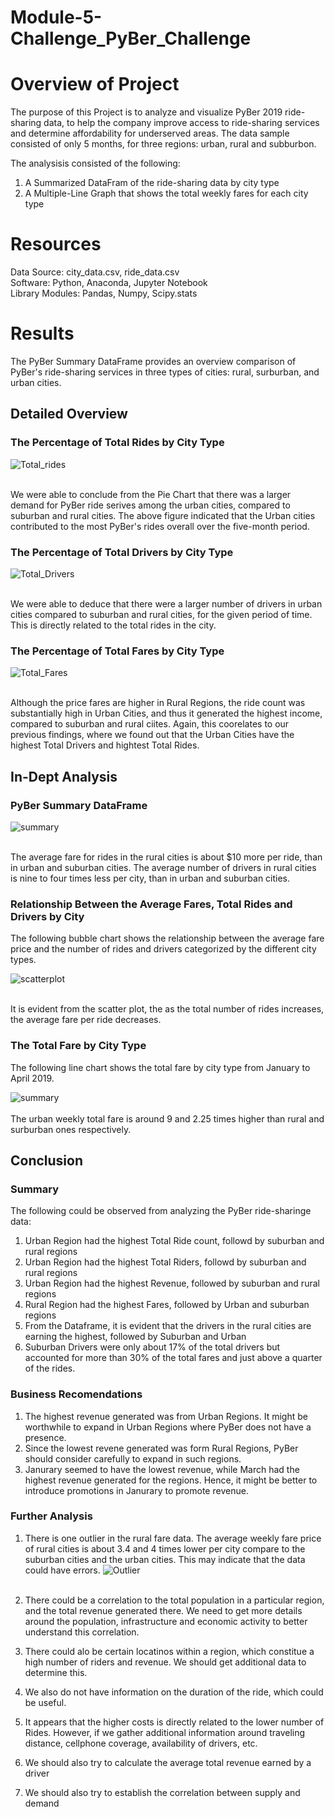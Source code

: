 # Module-5-Challenge_PyBer_Challenge
# Overview of Project #
The purpose of this Project is to analyze and visualize PyBer 2019 ride-sharing data, to help the company improve access to ride-sharing services and determine affordability for underserved areas. The data sample consisted of only 5 months, for three regions: urban, rural and subburbon. 

The analysisis consisted of the following:
1. A Summarized DataFram of the ride-sharing data by city type
2. A Multiple-Line Graph that shows the total weekly fares for each city type

# Resources #
Data Source: city_data.csv, ride_data.csv  <br>
Software: Python, Anaconda, Jupyter Notebook <br>
Library Modules: Pandas, Numpy, Scipy.stats 

# Results #
The PyBer Summary DataFrame provides an overview comparison of PyBer's ride-sharing services in three types of cities: rural, surburban, and urban cities.

## Detailed Overview ##
### The Percentage of Total Rides by City Type ###
![Total_rides](/analysis1/total_rides.png)
<br><br>

We were able to conclude from the Pie Chart that there was a larger demand for PyBer ride serives among the urban cities, compared to suburban and rural cities. The above figure indicated that the Urban cities contributed to the most PyBer's rides overall over the five-month period.

### The Percentage of Total Drivers by City Type ###
![Total_Drivers](/analysis1/Total_drivers.png)
<br><br>

We were able to deduce that there were a larger number of drivers in urban cities compared to suburban and rural cities, for the given period of time. This is directly related to the total rides in the city.
 
### The Percentage of Total Fares by City Type ###
![Total_Fares](/analysis1/total_amount_of_fares.png)
<br><br>

Although the price fares are higher in Rural Regions, the ride count was substantially high in Urban Cities, and thus it generated the highest income, compared to suburban and rural ciites. Again, this coorelates to our previous findings, where we found out that the Urban Cities have the highest Total Drivers and hightest Total Rides.

## In-Dept Analysis ##
### PyBer Summary DataFrame ###
![summary](/analysis1/pyber_summary.png)
<br><br>

The average fare for rides in the rural cities is about $10 more per ride, than in urban and suburban cities. The average number of drivers in rural cities is nine to four times less per city, than in urban and suburban cities.

### Relationship Between the Average Fares, Total Rides and Drivers by City ###
The following bubble chart shows the relationship between the average fare price and the number of rides and drivers categorized by the different city types.

![scatterplot](/analysis1/PyBer_ride_sharing_Data(2019).png)
<br><br>

It is evident from the scatter plot, the as the total number of rides increases, the average fare per ride decreases. 

### The Total Fare by City Type ###
The following line chart shows the total fare by city type from January to April 2019.

![summary](/analysis1/PyBer_fare_summary.png)
<br><br>
The urban weekly total fare is around 9 and 2.25 times higher than rural and surburban ones respectively. 

## Conclusion ##
### Summary ###
The following could be observed from analyzing the PyBer ride-sharinge data:
1. Urban Region had the highest Total Ride count, followd by suburban and rural regions
2. Urban Region had the highest Total Riders, followd by suburban and rural regions
3. Urban Region had the highest Revenue, followed by suburban and rural regions
4. Rural Region had the highest Fares, followed by Urban and suburban regions
5. From the Dataframe, it is evident that the drivers in the rural cities are earning the highest, followed by Suburban and Urban
6. Suburban Drivers were only about 17% of the total drivers but accounted for more than 30% of the total fares and just above a quarter of the rides.

### Business Recomendations ###
1. The highest revenue generated was from Urban Regions. It might be worthwhile to expand in Urban Regions where PyBer does not have a presence. 
2. Since the lowest revene generated was form Rural Regions, PyBer should consider carefully to expand in such regions.
3. Janurary seemed to have the lowest revenue, while March had the highest revenue generated for the regions. Hence, it might be better to introduce promotions in Janurary to promote revenue. 

### Further Analysis ###
1. There is one outlier in the rural fare data. The average weekly fare price of rural cities is about 3.4 and 4 times lower per city compare to the suburban cities      and the urban cities. This may indicate that the data could have errors. 
![Outlier](/analysis1/PyBer_fare_outliers.png)
<br><br>

2. There could be a correlation to the total population in a particular region, and the total revenue generated there. We need to get more details around the   population, infrastructure and economic activity to better understand this correlation. 
3. There could alo be certain locatinos within a region, which constitue a high number of riders and revenue. We should get additional data to determine this. 
4. We also do not have information on the duration of the ride, which could be useful.
5. It appears that the higher costs is directly related to the lower number of Rides. However, if we gather additional information around traveling distance, cellphone coverage, availability of drivers, etc.
6. We should also try to calculate the average total revenue earned by a driver
7. We should also try to establish the correlation between supply and demand
<br>
